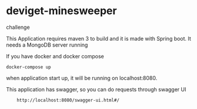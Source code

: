 # deviget-minesweeper
challenge

This Application requires maven 3 to build and it is made with Spring boot.
It needs a MongoDB server running 

If you have docker and docker compose 

	docker-compose up
	
when application start up, it will be running on localhost:8080.

This application has swagger, so you can do requests through swagger UI

		http://localhost:8080/swagger-ui.html#/
